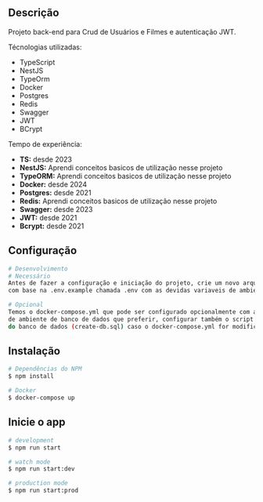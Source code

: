 
## Descrição
Projeto back-end para Crud de Usuários e Filmes e autenticação JWT.

<p>Técnologias utilizadas:</p>
<ul>
<li>TypeScript</li>
<li>NestJS</li>
<li>TypeOrm</li>
<li>Docker</li>
<li>Postgres</li>
<li>Redis</li>
<li>Swagger</li>
<li>JWT</li>
<li>BCrypt</li>
</ul>

<p>Tempo de experiência:</p>
<ul>
<li><b>TS:</b> desde 2023</li>
<li><b>NestJS:</b> Aprendi conceitos basicos de utilização nesse projeto</li>
<li><b>TypeORM:</b> Aprendi conceitos basicos de utilização nesse projeto</li>
<li><b>Docker:</b> desde 2024</li>
<li><b>Postgres:</b> desde 2021</li>
<li><b>Redis:</b> Aprendi conceitos basicos de utilização nesse projeto</li>
<li><b>Swagger:</b> desde 2023</li>
<li><b>JWT:</b> desde 2021</li>
<li><b>Bcrypt:</b> desde 2021</li>
</ul>

## Configuração
```bash
# Desenvolvimento
# Necessário
Antes de fazer a configuração e iniciação do projeto, crie um novo arquivo
com base na .env.example chamada .env com as devidas variaveis de ambiente.

# Opcional
Temos o docker-compose.yml que pode ser configurado opcionalmente com as variaveis 
de ambiente de banco de dados que preferir, configurar também o script que faz a criação
do banco de dados (create-db.sql) caso o docker-compose.yml for modificado.
```

## Instalação
```bash
# Dependências do NPM
$ npm install

# Docker
$ docker-compose up
```

## Inicie o app
```bash
# development
$ npm run start

# watch mode
$ npm run start:dev

# production mode
$ npm run start:prod
```
